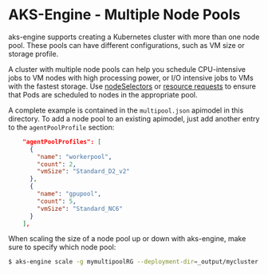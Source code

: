 # AKS-Engine - Multiple Node Pools

aks-engine supports creating a Kubernetes cluster with more than one node pool. These pools can have different configurations, such as VM size or storage profile.

A cluster with multiple node pools can help you schedule CPU-intensive jobs to VM nodes with high processing power, or I/O intensive jobs to VMs with the fastest storage. Use [nodeSelectors][] or [resource requests][] to ensure that Pods are scheduled to nodes in the appropriate pool.

A complete example is contained in the `multipool.json` apimodel in this directory. To add a node pool to an existing apimodel, just add another entry to the `agentPoolProfile` section:

```json
    "agentPoolProfiles": [
      {
        "name": "workerpool",
        "count": 2,
        "vmSize": "Standard_D2_v2"
      },
      {
        "name": "gpupool",
        "count": 5,
        "vmSize": "Standard_NC6"
      }
    ],
```

When scaling the size of a node pool up or down with aks-engine, make sure to specify which node pool:

```sh
$ aks-engine scale -g mymultipoolRG --deployment-dir=_output/mycluster --new-node-count 10 --node-pool gpupool
```

[nodeSelectors]: https://kubernetes.io/docs/concepts/configuration/assign-pod-node/
[resource requests]: https://kubernetes.io/docs/concepts/configuration/manage-compute-resources-container/
